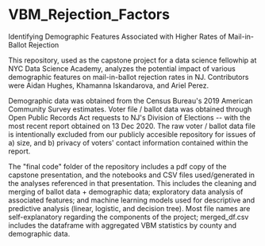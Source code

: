 # VBM_Rejection_Factors
Identifying Demographic Features Associated with Higher Rates of Mail-in-Ballot Rejection

This repository, used as the capstone project for a data science fellowhip at NYC Data Science Academy, analyzes the potential impact of various demographic features on mail-in-ballot rejection rates in NJ. Contributors were Aidan Hughes, Khamanna Iskandarova, and Ariel Perez.

Demographic data was obtained from the Census Bureau's 2019 American Community Survey estimates. Voter file / ballot data was obtained through Open Public Records Act requests to NJ's Division of Elections -- with the most recent report obtained on 13 Dec 2020. The raw voter / ballot data file is intentionally excluded from our publicly accesible repository for issues of a) size, and b) privacy of voters' contact information contained within the report.

The "final code" folder of the repository includes a pdf copy of the capstone presentation, and the notebooks and CSV files used/generated in the analyses referenced in that presentation. This includes the cleaning and merging of ballot data + demographic data; exploratory data analysis of associated features; and machine learning models used for descriptive and predictive analysis (linear, logistic, and decision tree). Most file names are self-explanatory regarding the components of the project; merged_df.csv includes the dataframe with aggregated VBM statistics by county and demographic data.
